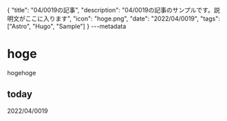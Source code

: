 {
  "title": "04/0019の記事",
  "description": "04/0019の記事のサンプルです。説明文がここに入ります",
  "icon": "hoge.png",
  "date": "2022/04/0019",
  "tags": ["Astro", "Hugo", "Sample"]
}
---metadata

# hoge
hogehoge

## today
2022/04/0019